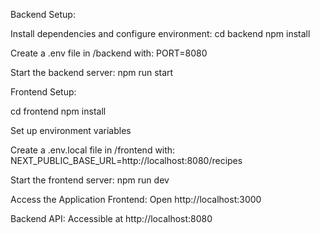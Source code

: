 Backend Setup:

Install dependencies and configure environment:
cd backend
npm install

Create a .env file in /backend with:
PORT=8080

Start the backend server:
npm run start

Frontend Setup:

cd frontend
npm install

Set up environment variables

Create a .env.local file in /frontend with:
NEXT_PUBLIC_BASE_URL=http://localhost:8080/recipes

Start the frontend server:
npm run dev

Access the Application
Frontend: Open http://localhost:3000

Backend API: Accessible at http://localhost:8080

